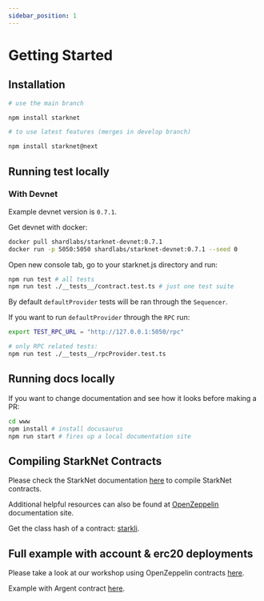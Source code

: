 ```yaml
---
sidebar_position: 1
---
```


# Getting Started

## Installation

```bash
# use the main branch

npm install starknet

# to use latest features (merges in develop branch)

npm install starknet@next
```

## Running test locally

### With Devnet

Example devnet version is `0.7.1`.

Get devnet with docker:

```bash
docker pull shardlabs/starknet-devnet:0.7.1
docker run -p 5050:5050 shardlabs/starknet-devnet:0.7.1 --seed 0
```

Open new console tab, go to your starknet.js directory and run:

```bash
npm run test # all tests
npm run test ./__tests__/contract.test.ts # just one test suite
```

By default `defaultProvider` tests will be ran through the `Sequencer`.

If you want to run `defaultProvider` through the `RPC` run:

```bash
export TEST_RPC_URL = "http://127.0.0.1:5050/rpc"

# only RPC related tests:
npm run test ./__tests__/rpcProvider.test.ts
```

## Running docs locally

If you want to change documentation and see how it looks before making a PR:

```bash
cd www
npm install # install docusaurus
npm run start # fires up a local documentation site
```

## Compiling StarkNet Contracts

Please check the StarkNet documentation <ins>[here](https://www.cairo-lang.org/docs/hello_starknet/intro.html)</ins> to compile StarkNet contracts.

Additional helpful resources can also be found at <ins>[OpenZeppelin](https://docs.openzeppelin.com/contracts-cairo/0.5.0/)</ins> documentation site.

Get the class hash of a contract: [starkli](https://github.com/xJonathanLEI/starkli).

## Full example with account & erc20 deployments

Please take a look at our workshop using OpenZeppelin contracts <ins>[here](https://github.com/0xs34n/starknet.js-workshop)</ins>.

Example with Argent contract <ins>[here](https://github.com/0xs34n/starknet.js-account)</ins>.
